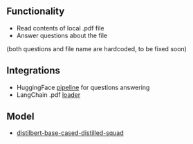 ## Functionality
- Read contents of local .pdf file
- Answer questions about the file  

(both questions and file name are hardcoded, to be fixed soon)

## Integrations
- HuggingFace [pipeline](https://huggingface.co/docs/transformers/v4.35.2/en/main_classes/pipelines#transformers.QuestionAnsweringPipeline) for questions answering
- LangChain .pdf [loader](https://python.langchain.com/docs/modules/data_connection/document_loaders/pdf#using-pypdf)

## Model
- [distilbert-base-cased-distilled-squad](https://huggingface.co/distilbert-base-cased-distilled-squad)
